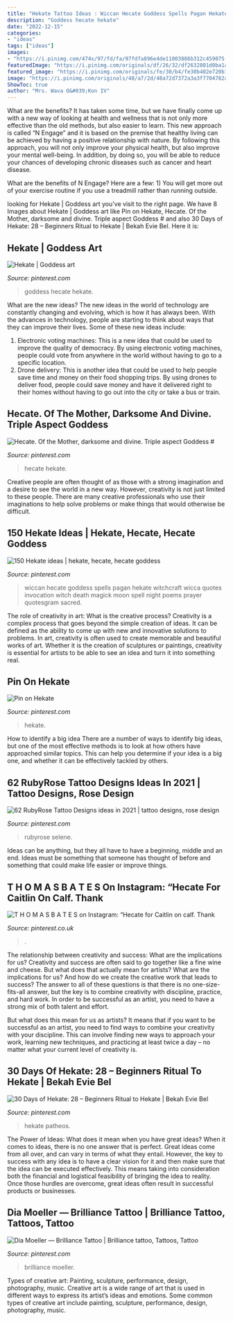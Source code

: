 ```yaml
---
title: "Hekate Tattoo Ideas : Wiccan Hecate Goddess Spells Pagan Hekate Witchcraft Wicca Quotes Invocation Witch Death Magick Moon Spell Night Poems Prayer Quotesgram Sacred"
description: "Goddess hecate hekate"
date: "2022-12-15"
categories:
- "ideas"
tags: ["ideas"]
images:
- "https://i.pinimg.com/474x/97/fd/fa/97fdfa896e4de11003886b312c459075.jpg"
featuredImage: "https://i.pinimg.com/originals/df/26/32/df2632801d0ba1ae7651f8fdf9f76194.jpg"
featured_image: "https://i.pinimg.com/originals/fe/30/b4/fe30b402e720b10fe6f0b546d09bee7c.jpg"
image: "https://i.pinimg.com/originals/48/a7/2d/48a72d7372a3a3f7704782af18b4892a.jpg"
ShowToc: true
author: "Mrs. Wava O&#039;Kon IV"
---
```



What are the benefits?
It has taken some time, but we have finally come up with a new way of looking at health and wellness that is not only more effective than the old methods, but also easier to learn. This new approach is called “N Engage” and it is based on the premise that healthy living can be achieved by having a positive relationship with nature.
By following this approach, you will not only improve your physical health, but also improve your mental well-being. In addition, by doing so, you will be able to reduce your chances of developing chronic diseases such as cancer and heart disease.

What are the benefits of N Engage? Here are a few: 
        1) You will get more out of your exercise routine if you use a treadmill rather than running outside.

	

		
looking for Hekate | Goddess art you've visit to the right page. We have 8 Images about Hekate | Goddess art like Pin on Hekate, Hecate. Of the Mother, darksome and divine. Triple aspect Goddess # and also 30 Days of Hekate: 28 – Beginners Ritual to Hekate | Bekah Evie Bel. Here it is:
		
    
## Hekate | Goddess Art

<img loading=lazy src="https://i.pinimg.com/originals/fe/30/b4/fe30b402e720b10fe6f0b546d09bee7c.jpg" onerror="this.onerror=null;this.src='https://tse4.mm.bing.net/th?id=OIP.K4Spi02mXxGnN__8lxzYugHaJ7&amp;pid=15.1';" alt="Hekate | Goddess art">

_Source: pinterest.com_

>goddess hecate hekate. 

	

What are the new ideas?
The new ideas in the world of technology are constantly changing and evolving, which is how it has always been. With the advances in technology, people are starting to think about ways that they can improve their lives. Some of these new ideas include: 
1. Electronic voting machines: This is a new idea that could be used to improve the quality of democracy. By using electronic voting machines, people could vote from anywhere in the world without having to go to a specific location. 
2. Drone delivery: This is another idea that could be used to help people save time and money on their food shopping trips. By using drones to deliver food, people could save money and have it delivered right to their homes without having to go out into the city or take a bus or train. 

    
## Hecate. Of The Mother, Darksome And Divine. Triple Aspect Goddess #

<img loading=lazy src="https://i.pinimg.com/originals/48/a7/2d/48a72d7372a3a3f7704782af18b4892a.jpg" onerror="this.onerror=null;this.src='https://tse1.mm.bing.net/th?id=OIP.bywIT6QigmoYqM8VW-bXowHaKM&amp;pid=15.1';" alt="Hecate. Of the Mother, darksome and divine. Triple aspect Goddess #">

_Source: pinterest.com_

>hecate hekate. 

	

Creative people are often thought of as those with a strong imagination and a desire to see the world in a new way. However, creativity is not just limited to these people. There are many creative professionals who use their imaginations to help solve problems or make things that would otherwise be difficult.

    
## 150 Hekate Ideas | Hekate, Hecate, Hecate Goddess

<img loading=lazy src="https://i.pinimg.com/236x/55/a0/24/55a0243d337597c66b4a8aed81ea9cea--witchcraft-spells-wiccan.jpg" onerror="this.onerror=null;this.src='https://tse2.mm.bing.net/th?id=OIP.bW8_ksrhYU-JpSfG69xXvwDCEs&amp;pid=15.1';" alt="150 Hekate ideas | hekate, hecate, hecate goddess">

_Source: pinterest.com_

>wiccan hecate goddess spells pagan hekate witchcraft wicca quotes invocation witch death magick moon spell night poems prayer quotesgram sacred. 

	

The role of creativity in art: What is the creative process?
Creativity is a complex process that goes beyond the simple creation of ideas. It can be defined as the ability to come up with new and innovative solutions to problems. In art, creativity is often used to create memorable and beautiful works of art. Whether it is the creation of sculptures or paintings, creativity is essential for artists to be able to see an idea and turn it into something real.

    
## Pin On Hekate

<img loading=lazy src="https://i.pinimg.com/originals/df/26/32/df2632801d0ba1ae7651f8fdf9f76194.jpg" onerror="this.onerror=null;this.src='https://tse1.mm.bing.net/th?id=OIP.TzVxIBI-ijKEE_YqDUiDugHaIp&amp;pid=15.1';" alt="Pin on Hekate">

_Source: pinterest.com_

>hekate. 

	

How to identify a big idea
There are a number of ways to identify big ideas, but one of the most effective methods is to look at how others have approached similar topics. This can help you determine if your idea is a big one, and whether it can be effectively tackled by others.

    
## 62 RubyRose Tattoo Designs Ideas In 2021 | Tattoo Designs, Rose Design

<img loading=lazy src="https://i.pinimg.com/474x/97/fd/fa/97fdfa896e4de11003886b312c459075.jpg" onerror="this.onerror=null;this.src='https://tse2.mm.bing.net/th?id=OIP.yFIPfEElgBQVFZ85PWE95gAAAA&amp;pid=15.1';" alt="62 RubyRose Tattoo Designs ideas in 2021 | tattoo designs, rose design">

_Source: pinterest.com_

>rubyrose selene. 

	

Ideas can be anything, but they all have to have a beginning, middle and an end. Ideas must be something that someone has thought of before and something that could make life easier or improve things.

    
## T H O M A S B A T E S On Instagram: “Hecate For Caitlin On Calf. Thank

<img loading=lazy src="https://i.pinimg.com/originals/e8/20/63/e82063ead0b707943ad2adb71a05c34b.jpg" onerror="this.onerror=null;this.src='https://tse4.mm.bing.net/th?id=OIP.2taN_lmX1Uk2HxXPPOeakQHaHa&amp;pid=15.1';" alt="T H O M A S B A T E S on Instagram: “Hecate for Caitlin on calf. Thank">

_Source: pinterest.co.uk_

>. 

	

The relationship between creativity and success: What are the implications for us?
Creativity and success are often said to go together like a fine wine and cheese. But what does that actually mean for artists? What are the implications for us? And how do we create the creative work that leads to success?
The answer to all of these questions is that there is no one-size-fits-all answer, but the key is to combine creativity with discipline, practice, and hard work. In order to be successful as an artist, you need to have a strong mix of both talent and effort.

But what does this mean for us as artists? It means that if you want to be successful as an artist, you need to find ways to combine your creativity with your discipline. This can involve finding new ways to approach your work, learning new techniques, and practicing at least twice a day – no matter what your current level of creativity is.

    
## 30 Days Of Hekate: 28 – Beginners Ritual To Hekate | Bekah Evie Bel

<img loading=lazy src="https://i.pinimg.com/originals/93/b3/d0/93b3d00721bd6bfde69fdccfc7db5aa8.png" onerror="this.onerror=null;this.src='https://tse2.mm.bing.net/th?id=OIP.wTDWHPstAPaVQC0LbK-pbQHaHa&amp;pid=15.1';" alt="30 Days of Hekate: 28 – Beginners Ritual to Hekate | Bekah Evie Bel">

_Source: pinterest.com_

>hekate patheos. 

	

The Power of Ideas: What does it mean when you have great ideas?
When it comes to ideas, there is no one answer that is perfect. Great ideas come from all over, and can vary in terms of what they entail. However, the key to success with any idea is to have a clear vision for it and then make sure that the idea can be executed effectively. This means taking into consideration both the financial and logistical feasibility of bringing the idea to reality. Once those hurdles are overcome, great ideas often result in successful products or businesses.

    
## Dia Moeller — Brilliance Tattoo | Brilliance Tattoo, Tattoos, Tattoo

<img loading=lazy src="https://i.pinimg.com/736x/0e/8e/a7/0e8ea71f5bea3a54b866fe541e278152.jpg" onerror="this.onerror=null;this.src='https://tse1.mm.bing.net/th?id=OIP.U-oKdOBy4EuaZldZYkUuQQAAAA&amp;pid=15.1';" alt="Dia Moeller — Brilliance Tattoo | Brilliance tattoo, Tattoos, Tattoo">

_Source: pinterest.com_

>brilliance moeller. 

	

Types of creative art: Painting, sculpture, performance, design, photography, music.
Creative art is a wide range of art that is used in different ways to express its artist’s ideas and emotions. Some common types of creative art include painting, sculpture, performance, design, photography, music.

